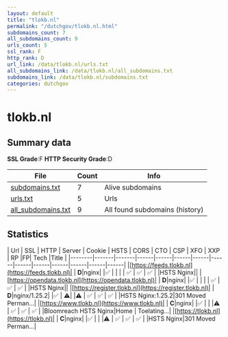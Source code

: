 ```yaml
---
layout: default
title: "tlokb.nl"
permalink: "/dutchgov/tlokb.nl.html"
subdomains_count: 7
all_subdomains_count: 9
urls_count: 5
ssl_rank: F
http_rank: D
url_link: /data/tlokb.nl/urls.txt
all_subdomains_link: /data/tlokb.nl/all_subdomains.txt
subdomains_link: /data/tlokb.nl/subdomains.txt
categories: dutchgov
---
```



# tlokb.nl
## Summary data


**SSL Grade**:F
**HTTP Security Grade**:D


| File       | Count | Info |
|------------|-------|------|
|[subdomains.txt](/data/tlokb.nl/subdomains.txt)|7|Alive subdomains|
|[urls.txt](/data/tlokb.nl/urls.txt)|5|Urls|
|[all_subdomains.txt](/data/tlokb.nl/all_subdomains.txt)|9|All found subdomains (history)|


## Statistics


| Url | SSL | HTTP | Server | Cookie | HSTS | CORS | CTO | CSP | XFO | XXP | RP |FP| Tech |Title |
|--------|-------|-------|------|------|------|------|------|------|------|------|------|------|------|
|[https://feeds.tlokb.nl](https://feeds.tlokb.nl)| | **D**|nginx| |:white_check_mark: | | | | :white_check_mark: | :white_check_mark: | :white_check_mark: | |HSTS Nginx||
|[https://opendata.tlokb.nl](https://opendata.tlokb.nl)| | **D**|nginx| |:white_check_mark: | | | | :white_check_mark: | :white_check_mark: | :white_check_mark: | |HSTS Nginx||
|[https://register.tlokb.nl](https://register.tlokb.nl)| | **D**|nginx/1.25.2| |:white_check_mark: | :warning:| |:warning: | :white_check_mark: | :white_check_mark: | :white_check_mark: | |HSTS Nginx:1.25.2|301 Moved Perman...|
|[https://www.tlokb.nl](https://www.tlokb.nl)| | **C**|nginx| |:white_check_mark: | | |:warning: | :white_check_mark: | :white_check_mark: | :white_check_mark: | |Bloomreach HSTS Nginx|Home | Toelating...|
|[https://tlokb.nl](https://tlokb.nl)| | **C**|nginx| |:white_check_mark: | | |:warning: | :white_check_mark: | :white_check_mark: | :white_check_mark: | |HSTS Nginx|301 Moved Perman...|